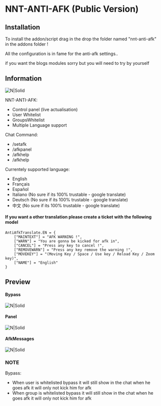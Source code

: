 # NNT-ANTI-AFK (Public Version)

## Installation

To install the addon/script drag in the drop the folder named "nnt-anti-afk" in the addons folder !

All the configuration is in fame for the anti-afk settings..

if you want the blogs modules sorry but you will need to try by yourself

## Information

![N|Solid](https://git.natsu-net.ca:8443/AikoSuzuki/Gmod-AntiAfk-PublicV/raw/branch/master/images/Screenshot_27.png)

NNT-ANTI-AFK:
- Control panel (live actualisation)
- User Whitelist
- GroupsWhitelist
- Multiple Language support

Chat Command:
- /setafk
- /afkpanel
- /afkhelp
- /afkhelp

Currentely supported language:
- English
- Français
- Español
- Italiano (No sure if its 100% trustable - google translate)
- Deutsch (No sure if its 100% trustable - google translate)
- 中文 (No sure if its 100% trustable - google translate)


#### If you want a other translation please create a ticket with the following model

```
AntiAfkTranslate.EN = {
	["MAINTEXT"] = "AFK WARNING !",
	["WARN"] = "You are gonna be kicked for afk in",
	["CANCEL"] = "Press any key to cancel !",
	["REMOVEWARN"] = "Press any key remove the warning !",
	["MOVEKEY"] = "(Moving Key / Space / Use key / Reload Key / Zoom key)",
	["NAME"] = "English"
}
```

## Preview
#### Bypass
![N|Solid](https://git.natsu-net.ca:8443/AikoSuzuki/Gmod-AntiAfk-PublicV/raw/branch/master/images/Screenshot_26.png)
#### Panel
![N|Solid](https://git.natsu-net.ca:8443/AikoSuzuki/Gmod-AntiAfk-PublicV/raw/branch/master/images/Screenshot_29.png)
#### AfkMessages
![N|Solid](https://git.natsu-net.ca:8443/AikoSuzuki/Gmod-AntiAfk-PublicV/raw/branch/master/images/Screenshot_30.png)
### NOTE
Bypass:
  - When user is whitelisted bypass it will still show in the chat when he goes afk it will only not kick him for afk
  - When group is whitelisted bypass it will still show in the chat when he goes afk it will only not kick him for afk
